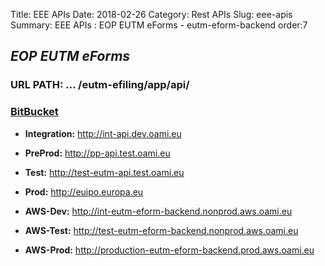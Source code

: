 Title: EEE APIs
Date: 2018-02-26
Category: Rest APIs
Slug: eee-apis
Summary: EEE APIs : EOP EUTM eForms - eutm-eform-backend
order:7

## _EOP EUTM eForms_ 
### URL PATH: ... /eutm-efiling/app/api/

### <a href="https://git.euipo.europa.eu/projects/EEE/repos/eutm-eform-backend/browse" target="_blank">BitBucket</a>

- **Integration:** http://int-api.dev.oami.eu
- **PreProd:** http://pp-api.test.oami.eu
- **Test:** http://test-eutm-api.test.oami.eu
- **Prod:** http://euipo.europa.eu


- **AWS-Dev:** http://int-eutm-eform-backend.nonprod.aws.oami.eu
- **AWS-Test:** http://test-eutm-eform-backend.nonprod.aws.oami.eu
- **AWS-Prod:** http://production-eutm-eform-backend.prod.aws.oami.eu

